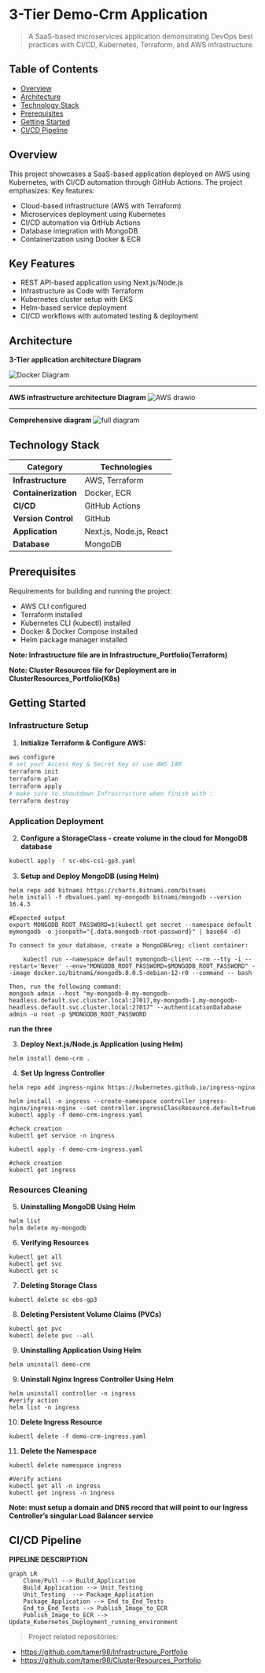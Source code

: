 # 3-Tier Demo-Crm Application

> A SaaS-based microservices application demonstrating DevOps best practices with CI/CD, Kubernetes, Terraform, and AWS infrastructure.
## Table of Contents

- [Overview](#overview)
- [Architecture](#architecture)
- [Technology Stack](#technology-stack)
- [Prerequisites](#prerequisites)
- [Getting Started](#getting-started)
- [CI/CD Pipeline](#cicd-pipeline)


## Overview

This project showcases a SaaS-based application deployed on AWS using Kubernetes, with CI/CD automation through GitHub Actions. The project emphasizes:
Key features:

- Cloud-based infrastructure (AWS with Terraform)
- Microservices deployment using Kubernetes
- CI/CD automation via GitHub Actions
- Database integration with MongoDB
- Containerization using Docker & ECR

## Key Features
- REST API-based application using Next.js/Node.js
- Infrastructure as Code with Terraform
- Kubernetes cluster setup with EKS
- Helm-based service deployment
- CI/CD workflows with automated testing & deployment

## Architecture

**3-Tier application architecture Diagram**

![Docker Diagram](https://github.com/user-attachments/assets/312e785e-46b9-4209-b0a1-60eb30704089)

-----------------------------------

**AWS infrastructure architecture Diagram**
![AWS drawio](https://github.com/user-attachments/assets/c81d0196-fa93-44c6-83b5-d330e8691f12)

-----------------------------------
**Comprehensive diagram**
![full diagram](https://github.com/user-attachments/assets/525e6981-975d-437f-ab01-9fade8a9adb6)


## Technology Stack

| Category             | Technologies   |
| -------------------- | -------------- |
| **Infrastructure**   | AWS, Terraform |
| **Containerization** | Docker, ECR    |
| **CI/CD**            | GitHub Actions |
| **Version Control**  |    GitHub      |
| **Application**      | Next.js, Node.js, React|
| **Database**         | MongoDB |

## Prerequisites

Requirements for building and running the project:

- AWS CLI configured
- Terraform installed
- Kubernetes CLI (kubectl) installed
- Docker & Docker Compose installed
- Helm package manager installed

**Note: Infrastructure file are in Infrastructure_Portfolio(Terraform)**


**Note: Cluster Resources file for Deployment are in ClusterResources_Portfolio(K8s)**



## Getting Started


### Infrastructure Setup

1. **Initialize Terraform & Configure AWS:**

```bash
aws configure
# set your Access Key & Secret Key or use AWS IAM 
terraform init
terraform plan
terraform apply
# make sure to shoutdown Infrastructure when finish with :
terraform destroy
```

### Application Deployment

2. **Configure a StorageClass - create volume in the cloud for MongoDB database**

```bash
kubectl apply -f sc-ebs-csi-gp3.yaml
```

3. **Setup and Deploy MongoDB (using Helm)**

```
helm repo add bitnami https://charts.bitnami.com/bitnami
helm install -f dbvalues.yaml my-mongodb bitnami/mongodb --version 16.4.3
```

```
#Expected output
export MONGODB_ROOT_PASSWORD=$(kubectl get secret --namespace default mymongodb -o jsonpath="{.data.mongodb-root-password}" | base64 -d)

To connect to your database, create a MongoDB&reg; client container:

    kubectl run --namespace default mymongodb-client --rm --tty -i --restart='Never' --env="MONGODB_ROOT_PASSWORD=$MONGODB_ROOT_PASSWORD" --image docker.io/bitnami/mongodb:8.0.5-debian-12-r0 --command -- bash

Then, run the following command:
mongosh admin --host "my-mongodb-0.my-mongodb-headless.default.svc.cluster.local:27017,my-mongodb-1.my-mongodb-headless.default.svc.cluster.local:27017" --authenticationDatabase admin -u root -p $MONGODB_ROOT_PASSWORD
```

**run the three** 

3. **Deploy Next.js/Node.js Application (using Helm)**

```
helm install demo-crm .
```

4. **Set Up Ingress Controller**

```
helm repo add ingress-nginx https://kubernetes.github.io/ingress-nginx

helm install -n ingress --create-namespace controller ingress-nginx/ingress-nginx --set controller.ingressClassResource.default=true
kubectl apply -f demo-crm-ingress.yaml

#check creation
kubectl get service -n ingress
```

```
kubectl apply -f demo-crm-ingress.yaml

#check creation
kubectl get ingress
```

### Resources Cleaning

5. **Uninstalling MongoDB Using Helm**
```
helm list
helm delete my-mongodb
```

6. **Verifying Resources**
```
kubectl get all
kubectl get svc
kubectl get sc
```

7. **Deleting Storage Class**
```
kubectl delete sc ebs-gp3
```

8. **Deleting Persistent Volume Claims (PVCs)**
```
kubectl get pvc
kubectl delete pvc --all
```

9. **Uninstalling Application Using Helm**
```
helm uninstall demo-crm
```


9. **Uninstall Nginx Ingress Controller Using Helm**
```
helm uninstall controller -n ingress
#verify action
helm list -n ingress
```

10. **Delete Ingress Resource**
```
kubectl delete -f demo-crm-ingress.yaml
```

11. **Delete the Namespace**
```
kubectl delete namespace ingress

#Verify actions
kubectl get all -n ingress
kubectl get ingress -n ingress
```


**Note: must setup a domain and DNS record that will point to our Ingress Controller’s singular Load Balancer service**


## CI/CD Pipeline

**PIPELINE DESCRIPTION**

```mermaid
graph LR
    Clone/Pull --> Build_Application
    Build_Application --> Unit_Testing
    Unit_Testing  --> Package_Application
    Package_Application --> End_to_End_Tests
    End_to_End_Tests --> Publish_Image_to_ECR
    Publish_Image_to_ECR --> Update_Kubernetes_Deployment_running_environment
```

> Project related repositories:

- https://github.com/tamer98/Infrastructure_Portfolio
- https://github.com/tamer98/ClusterResources_Portfolio


